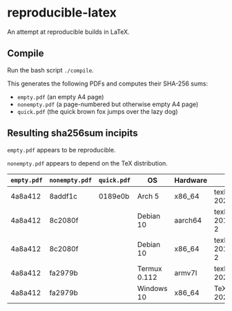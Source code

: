 # reproducible-latex

An attempt at reproducible builds in LaTeX.


## Compile

Run the bash script `./compile`.

This generates the following PDFs and computes their SHA-256 sums:
- `empty.pdf` (an empty A4 page)
- `nonempty.pdf` (a page-numbered but otherwise empty A4 page)
- `quick.pdf` (the quick brown fox jumps over the lazy dog)


## Resulting sha256sum incipits

`empty.pdf` appears to be reproducible.

`nonempty.pdf` appears to depend on the TeX distribution.

| `empty.pdf` | `nonempty.pdf` | `quick.pdf` | OS | Hardware | TeX distro | pdfTeX | kpathsea |
| - | - | - | - | - | - | - | - |
| 4a8a412 | 8addf1c | 0189e0b | Arch 5 | x86_64 | texlive-core 2020.57066-2 | 1.40.21 | 6.3.2 |
| 4a8a412 | 8c2080f | | Debian 10 | aarch64 | texlive-full 2018.20190227-2 | 1.40.19 | 6.3.1/dev |
| 4a8a412 | 8c2080f | | Debian 10 | x86_64 | texlive-full 2018.20190227-2 | 1.40.19 | 6.3.1/dev |
| 4a8a412 | fa2979b | | Termux 0.112 | armv7l | texlive-full 20200406-4 | 1.40.21 | 6.3.2 |
| 4a8a412 | fa2979b | | Windows 10 | x86_64 | TeX Live 2020/W32TeX | 1.40.21 | 6.3.2 |
